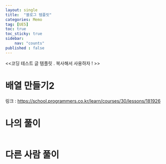 ```yaml
---
layout: single
title:  "블로그 템플릿"
categories: Memo 
tag: [UE5]
toc: true
toc_sticky: true
sidebar:
    nav: "counts"
published : false    
---
```


<<코딩 테스트 글 템플릿 . 복사해서 사용하자 ! >>

# 배열 만들기2
   
링크 : <https://school.programmers.co.kr/learn/courses/30/lessons/181926>


# 나의 풀이   

```cpp

```

# 다른 사람 풀이

```cpp

```

